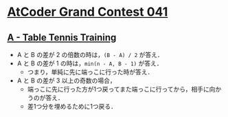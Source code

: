 # [AtCoder Grand Contest 041](https://atcoder.jp/contests/agc041)

## [A - Table Tennis Training](https://atcoder.jp/contests/agc041/tasks/agc041_a)
- A と B の差が 2 の倍数の時は，`(B - A) / 2` が答え．
- A と B の差が 1 の時は，`min(n - A, B - 1)` が答え．
    - つまり，単純に先に端っこに行った時が答え．
- A と B の差が 3 以上の奇数の場合，
    - 端っこに先に行った方が1つ戻ってまた端っこに行ってから，相手に向かうのが答え．
    - 差1つ分を埋めるために1つ戻る．

